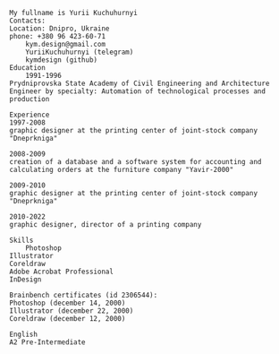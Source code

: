 
    My fullname is Yurii Kuchuhurnyi
    Contacts:
	Location: Dnipro, Ukraine
	phone: +380 96 423-60-71
        kym.design@gmail.com
        YuriiKuchuhurnyi (telegram)
        kymdesign (github)
    Education
    	1991-1996 
	Prydniprovska State Academy of Civil Engineering and Architecture
	Engineer by specialty: Automation of technological processes and production

    Experience
	1997-2008
	graphic designer at the printing center of joint-stock company "Dneprkniga"

	2008-2009 
	creation of a database and a software system for accounting and calculating orders at the furniture company "Yavir-2000"

	2009-2010
	graphic designer at the printing center of joint-stock company "Dneprkniga"

	2010-2022
	graphic designer, director of a printing company

    Skills
        Photoshop
	Illustrator
	Coreldraw
	Adobe Acrobat Professional
	InDesign

    Brainbench certificates (id 2306544):
	Photoshop (december 14, 2000)
	Illustrator (december 22, 2000)
	Coreldraw (december 12, 2000)

    English
	A2 Pre-Intermediate
   
